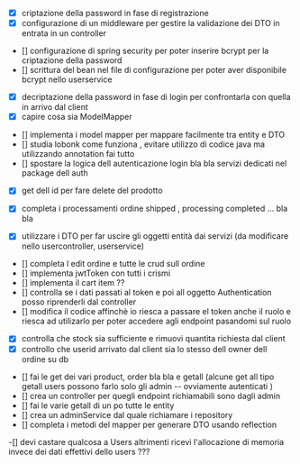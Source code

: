 - [x] criptazione della password in fase di registrazione
- [x] configurazione di un middleware per gestire la validazione dei DTO in entrata in un controller
- [] configurazione di spring security per poter inserire bcrypt per la criptazione della password
- [] scrittura del bean nel file di configurazione per poter aver disponibile bcrypt nello userservice
- [x] decriptazione della password in fase di login per confrontarla con quella in arrivo dal client
- [x] capire cosa sia ModelMapper
- [] implementa i model mapper per mappare facilmente tra entity e DTO
- [] studia lobonk come funziona , evitare utilizzo di codice java ma utilizzando annotation fai tutto
- [] spostare la logica dell autenticazione login bla bla servizi dedicati nel package dell auth
- [x] get dell id per fare delete del prodotto
- [x] completa i processamenti ordine shipped , processing completed ... bla bla
- [x] utilizzare i DTO per far uscire gli oggetti entità dai servizi (da modificare nello usercontroller, userservice)


- [] completa l edit ordine e tutte le crud sull ordine
- [] implementa jwtToken con tutti i crismi
- [] implementa il cart item ??
- [] controlla se i dati passati al token e poi all oggetto Authentication posso riprenderli dal controller
- [] modifica il codice affinchè io riesca a passare el token anche il ruolo e
  riesca ad utilizarlo per poter accedere agli endpoint pasandomi sul ruolo

-[x] controlla che stock sia sufficiente e rimuovi quantita richiesta dal client
-[x] controllo che userid arrivato dal client sia lo stesso dell owner dell ordine su db
- [] fai le get dei vari product, order bla bla e getall (alcune get all tipo getall users possono farlo solo gli
  admin -- ovviamente autenticati )
- [] crea un controller per quegli endpoint richiamabili sono dagli admin
- [] fai le varie getall di un po tutte le entity
- [] crea un adminService dal quale richiamare i repository
- [] completa i metodi del mapper per generare DTO usando reflection

-[] devi castare qualcosa a Users altrimenti ricevi l'allocazione di memoria invece dei dati effettivi dello users ??? 